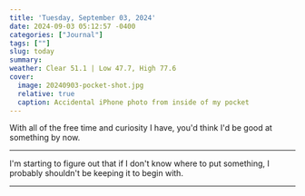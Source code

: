 ```yaml
---
title: 'Tuesday, September 03, 2024'
date: 2024-09-03 05:12:57 -0400
categories: ["Journal"]
tags: [""]
slug: today
summary: 
weather: Clear 51.1 | Low 47.7, High 77.6
cover: 
  image: 20240903-pocket-shot.jpg
  relative: true
  caption: Accidental iPhone photo from inside of my pocket
---
```


With all of the free time and curiosity I have, you'd think I'd be good at something by now.

---

I'm starting to figure out that if I don't know where to put something, I probably shouldn't be keeping it to begin with.

---


